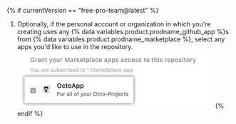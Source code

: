 {% if currentVersion == "free-pro-team@latest" %}
1. Optionally, if the personal account or organization in which you're creating uses any
{% data variables.product.prodname_github_app %}s from {% data variables.product.prodname_marketplace %}, select any apps you'd like to use in the repository.
  ![Liste der {% data variables.product.prodname_github_app %}s Ihres Kontos von {% data variables.product.prodname_marketplace %} und Option zum Gewähren von Zugriff](/assets/images/help/repository/create-repository-choose-marketplace-apps.png)
{% endif %}
